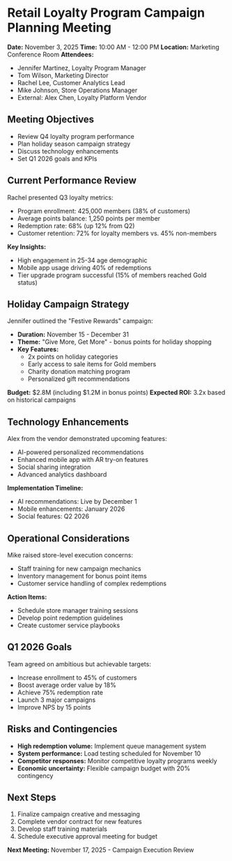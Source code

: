 # Retail Loyalty Program Campaign Planning Meeting

**Date:** November 3, 2025
**Time:** 10:00 AM - 12:00 PM
**Location:** Marketing Conference Room
**Attendees:**
- Jennifer Martinez, Loyalty Program Manager
- Tom Wilson, Marketing Director
- Rachel Lee, Customer Analytics Lead
- Mike Johnson, Store Operations Manager
- External: Alex Chen, Loyalty Platform Vendor

## Meeting Objectives
- Review Q4 loyalty program performance
- Plan holiday season campaign strategy
- Discuss technology enhancements
- Set Q1 2026 goals and KPIs

## Current Performance Review
Rachel presented Q3 loyalty metrics:
- Program enrollment: 425,000 members (38% of customers)
- Average points balance: 1,250 points per member
- Redemption rate: 68% (up 12% from Q2)
- Customer retention: 72% for loyalty members vs. 45% non-members

**Key Insights:**
- High engagement in 25-34 age demographic
- Mobile app usage driving 40% of redemptions
- Tier upgrade program successful (15% of members reached Gold status)

## Holiday Campaign Strategy
Jennifer outlined the "Festive Rewards" campaign:
- **Duration:** November 15 - December 31
- **Theme:** "Give More, Get More" - bonus points for holiday shopping
- **Key Features:**
  - 2x points on holiday categories
  - Early access to sale items for Gold members
  - Charity donation matching program
  - Personalized gift recommendations

**Budget:** $2.8M (including $1.2M in bonus points)
**Expected ROI:** 3.2x based on historical campaigns

## Technology Enhancements
Alex from the vendor demonstrated upcoming features:
- AI-powered personalized recommendations
- Enhanced mobile app with AR try-on features
- Social sharing integration
- Advanced analytics dashboard

**Implementation Timeline:**
- AI recommendations: Live by December 1
- Mobile enhancements: January 2026
- Social features: Q2 2026

## Operational Considerations
Mike raised store-level execution concerns:
- Staff training for new campaign mechanics
- Inventory management for bonus point items
- Customer service handling of complex redemptions

**Action Items:**
- Schedule store manager training sessions
- Develop point redemption guidelines
- Create customer service playbooks

## Q1 2026 Goals
Team agreed on ambitious but achievable targets:
- Increase enrollment to 45% of customers
- Boost average order value by 18%
- Achieve 75% redemption rate
- Launch 3 major campaigns
- Improve NPS by 15 points

## Risks and Contingencies
- **High redemption volume:** Implement queue management system
- **System performance:** Load testing scheduled for November 10
- **Competitor responses:** Monitor competitive loyalty programs weekly
- **Economic uncertainty:** Flexible campaign budget with 20% contingency

## Next Steps
1. Finalize campaign creative and messaging
2. Complete vendor contract for new features
3. Develop staff training materials
4. Schedule executive approval meeting for budget

**Next Meeting:** November 17, 2025 - Campaign Execution Review

